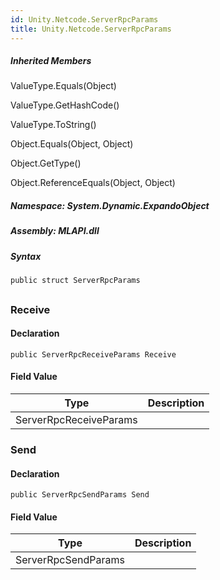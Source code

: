 ```yaml
---  
id: Unity.Netcode.ServerRpcParams  
title: Unity.Netcode.ServerRpcParams  
---
```


<div class="markdown level0 summary">

</div>

<div class="markdown level0 conceptual">

</div>

<div class="inheritedMembers">

##### Inherited Members

<div>

ValueType.Equals(Object)

</div>

<div>

ValueType.GetHashCode()

</div>

<div>

ValueType.ToString()

</div>

<div>

Object.Equals(Object, Object)

</div>

<div>

Object.GetType()

</div>

<div>

Object.ReferenceEquals(Object, Object)

</div>

</div>

##### **Namespace**: System.Dynamic.ExpandoObject

##### **Assembly**: MLAPI.dll

##### Syntax

``` lang-csharp
public struct ServerRpcParams
```

## 

### Receive

<div class="markdown level1 summary">

</div>

<div class="markdown level1 conceptual">

</div>

#### Declaration

``` lang-csharp
public ServerRpcReceiveParams Receive
```

#### Field Value

| Type                   | Description |
|------------------------|-------------|
| ServerRpcReceiveParams |             |

### Send

<div class="markdown level1 summary">

</div>

<div class="markdown level1 conceptual">

</div>

#### Declaration

``` lang-csharp
public ServerRpcSendParams Send
```

#### Field Value

| Type                | Description |
|---------------------|-------------|
| ServerRpcSendParams |             |
